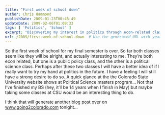 ```yaml
---
title: "First week of school down"
author: Chris Hammond
publishDate: 2009-01-23T00:45:49
updateDate: 2009-02-06T01:09:33
tags: [ 'Politics', 'School' ]
excerpt: "Discovering my interest in politics through econ-related classes this final semester. Will a Political Science master's program be next? #CollegeLife"
url: /2009/first-week-of-school-down  # Use the generated URL with year
---
```

<p>So the first week of school for my final semester is over. So far both classes seem like they will be alright, and actually interesting to me. They’re both econ related, but one is a public policy class, and the other is a political science class. Perhaps after these two classes I will have a better idea of if I really want to try my hand at politics in the future. I have a feeling I will still have a strong desire to do so. A quick glance at the the Colorado State University website shows at Political Science masters program… Not that I’ve finished my BS (hey, it’ll be 14 years when I finish in May) but maybe taking some classes at CSU would be an interesting thing to do.</p> <p>I think that will generate another blog post over on <a href="https://www.going2colorado.com">www.going2colorado.com</a> tonight…</p>

